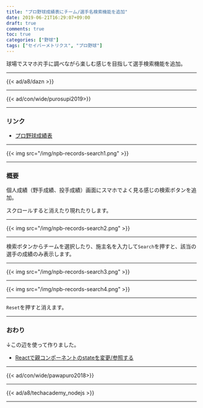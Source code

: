 ```yaml
---
title: "プロ野球成績表にチーム/選手名検索機能を追加"
date: 2019-06-21T16:29:07+09:00
draft: true
comments: true
toc: true
categories: ["野球"]
tags: ["セイバーメトリクス", "プロ野球"]
---
```


球場でスマホ片手に調べながら楽しむ感じを目指して選手検索機能を追加。

<!--more-->

---

{{< ad/a8/dazn >}}

---

{{< ad/con/wide/purosupi2019>}}

---

### リンク

- [プロ野球成績表](https://www.ted027.com/records)

---

{{< img src="/img/npb-records-search1.png"  >}}

---

### 概要

個人成績（野手成績、投手成績）画面にスマホでよく見る感じの検索ボタンを追加。

スクロールすると消えたり現れたりします。

---

{{< img src="/img/npb-records-search2.png"  >}}

---

検索ボタンからチームを選択したり、施主名を入力して`Search`を押すと、該当の選手の成績のみ表示します。

---

{{< img src="/img/npb-records-search3.png"  >}}

---

{{< img src="/img/npb-records-search4.png"  >}}

---

`Reset`を押すと消えます。

---

### おわり

↓この辺を使って作りました。

- [Reactで親コンポーネントのstateを変更/参照する](https://www.ted027.com/post/react-parent-state)

---

{{< ad/con/wide/pawapuro2018>}}

---

{{< ad/a8/techacademy_nodejs >}}

---
